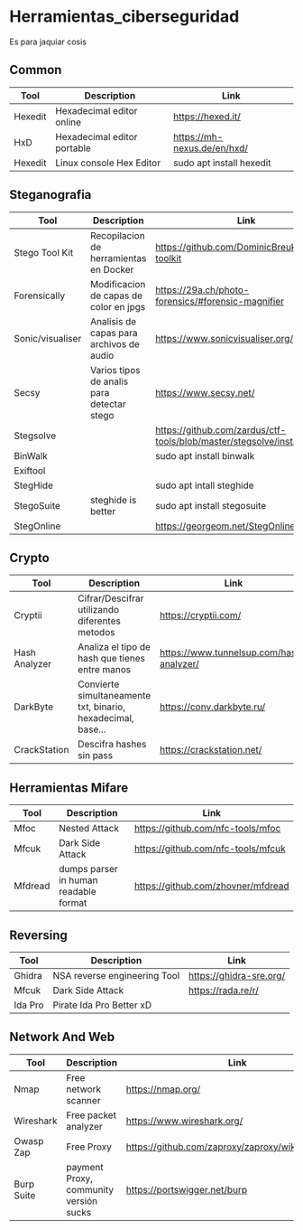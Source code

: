 # Herramientas_ciberseguridad
Es para jaquiar cosis


## Common
|Tool                   |Description                    |Link     |
|-----------------------|-------------------------------|---------------|
| Hexedit               | Hexadecimal editor online     |https://hexed.it/   |
| HxD                   | Hexadecimal editor portable   |https://mh-nexus.de/en/hxd/|
| Hexedit               | Linux console Hex Editor      |sudo apt install hexedit



## Steganografia

|Tool                   |Description       |Link     |
|-----------------------|------------------|---------------|
| Stego Tool Kit        |Recopilacion de herramientas en Docker     |https://github.com/DominicBreuker/stego-toolkit |
| Forensically          |Modificacion de capas de color en jpgs     |https://29a.ch/photo-forensics/#forensic-magnifier |
| Sonic/visualiser      |Analisis de capas para archivos de audio   |https://www.sonicvisualiser.org/    |
| Secsy                 |Varios tipos de analis para detectar stego |https://www.secsy.net/   |
| Stegsolve             |                                           |https://github.com/zardus/ctf-tools/blob/master/stegsolve/install|
| BinWalk               |                                           |sudo apt install binwalk
| Exiftool              |                                           |
| StegHide              |                                           |sudo apt intall steghide
| StegoSuite            | steghide is better                        |sudo apt install stegosuite
| StegOnline            |                                           |https://georgeom.net/StegOnline/upload


## Crypto

|Tool               |Description       |Link     |
|-------------------|------------------|---------------|
| Cryptii           | Cifrar/Descifrar utilizando diferentes metodos                |https://cryptii.com/   |
| Hash Analyzer     | Analiza el tipo de hash que tienes entre manos                |https://www.tunnelsup.com/hash-analyzer/   |
| DarkByte          | Convierte simultaneamente txt, binario, hexadecimal, base...  |https://conv.darkbyte.ru/   |
| CrackStation      | Descifra hashes sin pass                                      |https://crackstation.net/   |


## Herramientas Mifare

|Tool       |Description                            |Link     |
|-----------|---------------------------------------|---------------|
| Mfoc      | Nested Attack                         |   https://github.com/nfc-tools/mfoc   |
| Mfcuk     | Dark Side Attack                      |   https://github.com/nfc-tools/mfcuk  |
| Mfdread   | dumps parser in human readable format |   https://github.com/zhovner/mfdread  |


## Reversing
|Tool       |Description                     |Link     |
|-----------|--------------------------------|---------------|
| Ghidra    | NSA reverse engineering Tool   |   https://ghidra-sre.org/   |
| Mfcuk     | Dark Side Attack               |   https://rada.re/r/  |
| Ida Pro   | Pirate Ida Pro Better xD       |


## Network And Web
|Tool        |Description                               |Link     |
|------------|------------------------------------------|---------------|
| Nmap       | Free network scanner                     | https://nmap.org/
| Wireshark  | Free packet analyzer                     | https://www.wireshark.org/
| Owasp Zap  | Free Proxy                               | https://github.com/zaproxy/zaproxy/wiki/Downloads
| Burp Suite | payment Proxy, community versión sucks   | https://portswigger.net/burp


